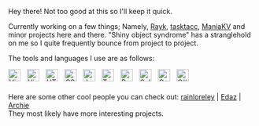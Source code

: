 Hey there! Not too good at this so I'll keep it quick.

Currently working on a few things; Namely, [Rayk](https://github.com/TheModdedChicken/rayk), [tasktacc](https://taskta.cc), [ManiaKV](https://github.com/TheModdedChicken/ManiaKV) and minor projects here and there.
"Shiny object syndrome" has a stranglehold on me so I quite frequently bounce from project to project.

The tools and languages I use are as follows:

<img align="left" title="Visual Studio Code" width="25px" style="padding-right:10px;" src="https://cdn.jsdelivr.net/gh/devicons/devicon/icons/vscode/vscode-original.svg" />
<img align="left" title="Visual Studio" width="25px" style="padding-right:10px;" src="https://cdn.jsdelivr.net/gh/devicons/devicon/icons/visualstudio/visualstudio-plain.svg" />

<img align="left" title="HTML" width="25px" style="padding-right:10px;" src="https://cdn.jsdelivr.net/gh/devicons/devicon/icons/html5/html5-plain.svg" />
<img align="left" title="CSS" width="25px" style="padding-right:10px;" src="https://cdn.jsdelivr.net/gh/devicons/devicon/icons/css3/css3-plain.svg" />
<img align="left" title="Javascript" width="25px" style="padding-right:10px;" src="https://cdn.jsdelivr.net/gh/devicons/devicon/icons/javascript/javascript-original.svg" />
<img align="left" title="TypeScript" width="25px" style="padding-right:10px;" src="https://cdn.jsdelivr.net/gh/devicons/devicon/icons/typescript/typescript-original.svg" />

<img align="left" title="React" width="25px" style="padding-right:10px;" src="https://cdn.jsdelivr.net/gh/devicons/devicon/icons/react/react-original.svg" />
<img align="left" title="Solid JS" width="25px" style="padding-right:10px;" src="https://cdn.jsdelivr.net/gh/devicons/devicon/icons/solidjs/solidjs-original.svg" />

<img align="left" title="C++" width="25px" style="padding-right:10px;" src="https://cdn.jsdelivr.net/gh/devicons/devicon/icons/cplusplus/cplusplus-original.svg" />
<img align="left" title="C#" width="25px" style="padding-right:10px;" src="https://cdn.jsdelivr.net/gh/devicons/devicon/icons/csharp/csharp-original.svg" />

<br>
<br>

Here are some other cool people you can check out: [rainloreley](https://github.com/rainloreley) | [Edaz](https://github.com/edazpotato) | [Archie](https://github.com/xkcdstickfigure)
<br>
They most likely have more interesting projects.
